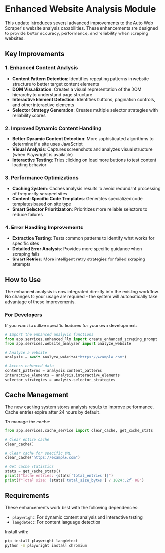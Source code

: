 # Enhanced Website Analysis Module

This update introduces several advanced improvements to the Auto Web Scraper's website analysis capabilities. These enhancements are designed to provide better accuracy, performance, and reliability when scraping websites.

## Key Improvements

### 1. Enhanced Content Analysis

- **Content Pattern Detection**: Identifies repeating patterns in website structure to better target content elements
- **DOM Visualization**: Creates a visual representation of the DOM hierarchy to understand page structure
- **Interactive Element Detection**: Identifies buttons, pagination controls, and other interactive elements
- **Selector Strategy Generation**: Creates multiple selector strategies with reliability scores

### 2. Improved Dynamic Content Handling

- **Better Dynamic Content Detection**: More sophisticated algorithms to determine if a site uses JavaScript
- **Visual Analysis**: Captures screenshots and analyzes visual structure (when Playwright is available)
- **Interactive Testing**: Tries clicking on load more buttons to test content loading behavior

### 3. Performance Optimizations

- **Caching System**: Caches analysis results to avoid redundant processing of frequently scraped sites
- **Content-Specific Code Templates**: Generates specialized code templates based on site type
- **Smart Selector Prioritization**: Prioritizes more reliable selectors to reduce failures

### 4. Error Handling Improvements

- **Extraction Testing**: Tests common patterns to identify what works for specific sites
- **Detailed Error Analysis**: Provides more specific guidance when scraping fails
- **Smart Retries**: More intelligent retry strategies for failed scraping attempts

## How to Use

The enhanced analysis is now integrated directly into the existing workflow. No changes to your usage are required - the system will automatically take advantage of these improvements.

### For Developers

If you want to utilize specific features for your own development:

```python
# Import the enhanced analysis functions
from app.services.enhanced_llm import create_enhanced_scraping_prompt
from app.services.website_analyzer import analyze_website

# Analyze a website
analysis = await analyze_website("https://example.com")

# Access enhanced data
content_patterns = analysis.content_patterns
interactive_elements = analysis.interactive_elements
selector_strategies = analysis.selector_strategies
```

## Cache Management

The new caching system stores analysis results to improve performance. Cache entries expire after 24 hours by default.

To manage the cache:

```python
from app.services.cache_service import clear_cache, get_cache_stats

# Clear entire cache
clear_cache()

# Clear cache for specific URL
clear_cache("https://example.com")

# Get cache statistics
stats = get_cache_stats()
print(f"Cache entries: {stats['total_entries']}")
print(f"Total size: {stats['total_size_bytes'] / 1024:.2f} KB")
```

## Requirements

These enhancements work best with the following dependencies:

- `playwright`: For dynamic content analysis and interactive testing
- `langdetect`: For content language detection

Install with:
```bash
pip install playwright langdetect
python -m playwright install chromium
```